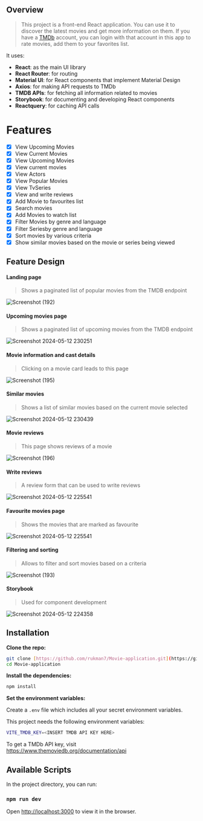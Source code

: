 ## Overview 

> This project is a front-end React application. You can use it to discover the latest movies and get more information on them. If you have a [TMDb](https://www.themoviedb.org/) account, you can login with that account in this app to rate movies, add them to your favorites list.

It uses:

- **React**: as the main UI library
- **React Router**: for routing
- **Material UI**: for React components that implement Material Design
- **Axios**: for making API requests to TMDb
- **TMDB APIs**: for fetching all information related to movies
- **Storybook**: for documenting and developing React components
- **Reactquery**: for caching API calls

# Features

- [x] View Upcoming Movies
- [x] View Current Movies
- [x] View Upcoming Movies 
- [x] View current movies 
- [x] View Actors
- [x] View Popular Movies
- [x] View TvSeries
- [x] View and write reviews 
- [x] Add Movie to favourites list 
- [x] Search movies 
- [x] Add Movies to watch list 
- [x] Filter Movies by genre and language 
- [x] Filter Seriesby genre and language
- [x] Sort movies by various criteria 
- [x] Show similar movies based on the movie or series being viewed

## Feature Design

#### Landing page

> Shows a paginated list of popular movies from the TMDB endpoint

![Screenshot (192)](https://github.com/Prratiiik/labMoviesApp/assets/144805450/b6d8063d-b160-46be-bd23-9e1233b13c10)


#### Upcoming movies page   

> Shows a paginated list of upcoming movies from the TMDB endpoint

![Screenshot 2024-05-12 230251](https://github.com/Prratiiik/labMoviesApp/assets/144805450/ebc4e08c-03eb-4dd9-9c51-af62c8a9ddef)


#### Movie information and cast details

> Clicking on a movie card leads to this page

![Screenshot (195)](https://github.com/Prratiiik/labMoviesApp/assets/144805450/efa1fdf8-8294-4411-a9a7-f66d1eaa6b41)



#### Similar movies

> Shows a list of similar movies based on the current movie selected

![Screenshot 2024-05-12 230439](https://github.com/Prratiiik/labMoviesApp/assets/144805450/d1fead13-41f6-4d20-b9d6-9d5c1219b387)


#### Movie reviews

> This page shows reviews of a movie

![Screenshot (196)](https://github.com/Prratiiik/labMoviesApp/assets/144805450/ff7fb7da-3753-4f07-a303-5d6b5444cff8)


#### Write reviews

> A review form that can be used to write reviews

![Screenshot 2024-05-12 225541](https://github.com/Prratiiik/labMoviesApp/assets/144805450/409587e3-1390-413e-b772-2c68a48903f2)


#### Favourite movies page

> Shows the movies that are marked as favourite

![Screenshot 2024-05-12 225541](https://github.com/Prratiiik/labMoviesApp/assets/144805450/7ee8c718-4ea8-4a13-9473-a3fce28f00b4)


#### Filtering and sorting

> Allows to filter and sort movies based on a criteria

![Screenshot (193)](https://github.com/Prratiiik/labMoviesApp/assets/144805450/19e1c8ab-5938-4bea-9458-06dda28dbedd)


#### Storybook

> Used for component development


![Screenshot 2024-05-12 224358](https://github.com/Prratiiik/labMoviesApp/assets/144805450/0b1fb84c-73d6-4cc7-a3ab-14c0a10fc7d6)

 

## Installation

**Clone the repo:**

```bash
git clone [https://github.com/rukman7/Movie-application.git](https://github.com/Prratiiik/labMoviesApp/tree/master)
cd Movie-application
```

**Install the dependencies:**

```bash
npm install
```

**Set the environment variables:**

Create a `.env` file which includes all your secret environment variables.

This project needs the following environment variables:

```bash
VITE_TMDB_KEY=<INSERT TMDB API KEY HERE>
```

To get a TMDb API key, visit https://www.themoviedb.org/documentation/api

## Available Scripts

In the project directory, you can run:

### `npm run dev`

Open [http://localhost:3000](http://localhost:3000) to view it in the browser.
